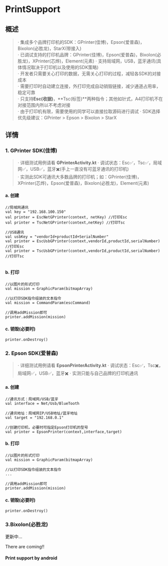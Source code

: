 # PrintSupport

## 概述
>· 集成多个品牌打印机的SDK：GPrinter(佳博)，Epson(爱普森)，Bixolon(必胜龙)，StarX(带接入)  
>· 已调试支持的打印机品牌：GPrinter(佳博)，Epson(爱普森)，Bixolon(必胜龙)，XPrinter(芯烨)，Element(元素)
>· 支持局域网，USB，蓝牙通讯(具体情况取决于打印机以及使用的SDK策略)  
>· 开发者只需要关心打印的数据，无需关心打印的过程，减轻各SDK的对接成本  
>· 需要打印时自动建立连接，外打印完成自动销毁链接，减少通道占用率，稳定可靠  
>· 只支持**Esc(收据)**，**Tsc(标签)**两种指令；其他如针式，A4打印机不在对接范围内所以不考虑对接  
>· 由于打印机有限，需要使用的同学可以直接拉取源码进行调试
>· SDK选择优先级建议：GPrinter > Epson > Bixolon > StarX

## 详情
### 1. GPrinter SDK(佳博)
>· 详细测试用例请看 **GPrinterActivity.kt**
>· 调试状态：Esc✅，Tsc✅，局域网✅，USB✅，蓝牙✖️(手上一直没有可蓝牙通讯的打印机)  
>· 实测此SDK可通讯大多数品牌的打印机；如：GPrinter(佳博)，XPrinter(芯烨)，Epson(爱普森)，Bixolon(必胜龙)，Element(元素)  

#### a. 创建
```
//局域网通讯
val key = "192.168.100.150"
val printer = EscNetGPrinter(context, netKey) //打印Esc
val printer = TscNetGPrinter(context,netKey) //打印Tsc

//USB通讯
val usbKey = "vendorId+productId+SerialNumber"
val printer = EscUsbGPrinter(context,vendorId,productId,serialNumber) //打印Esc
val printer = TscUsbGPrinter(context,vendorId,productId,serialNumber) //打印Tsc


```
#### b. 打印
```
//以图片的形式打印
val mission = GraphicParam(bitmapArray)

//以打印SDK指令组装的文本指令
val mission = CommandParam(escCommand)

//调用addMission即可
printer.addMission(mission)
```
#### c. 销毁(必要时)
```
printer.onDestroy()
```

### 2. Epson SDK(爱普森)
>· 详细测试用例请看 **EpsonPrinterActivity.kt**
>· 调试状态：Esc✅，Tsc✖️，局域网✅，USB✅，蓝牙✖️
>· 实测只能与自己品牌的打印机通讯

#### a. 创建
```
//通讯方式：局域网/USB/蓝牙
val interface = Net/Usb/BlueTooth

//通讯地址：局域网IP/USB地址/蓝牙地址
val target = "192.168.0.1"

//创建打印机，必要时可指定Epson打印机的型号
val printer = EpsonPrinter(context,interface,target)
```
#### b. 打印
```
//以图片的形式打印
val mission = GraphicParam(bitmapArray)

//以打印SDK指令组装的文本指令
...

//调用addMission即可
printer.addMission(mission)
```

#### c. 销毁(必要时)
```
printer.onDestroy()
```

### 3.Bixolon(必胜龙)
更新中...

There are coming!!

#### Print support by android  

